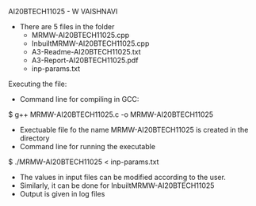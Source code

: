 AI20BTECH11025 - W VAISHNAVI

- There are 5 files in the folder
    - MRMW-AI20BTECH11025.cpp
    - InbuiltMRMW-AI20BTECH11025.cpp
    - A3-Readme-AI20BTECH11025.txt
    - A3-Report-AI20BTECH11025.pdf
    - inp-params.txt

Executing the file:

- Command line for compiling in GCC:

$ g++ MRMW-AI20BTECH11025.c -o MRMW-AI20BTECH11025

- Exectuable file fo the name MRMW-AI20BTECH11025 is created in the directory
- Command line for running the executable

$ ./MRMW-AI20BTECH11025 < inp-params.txt

- The values in input files can be modified according to the user.
- Similarly, it can be done for InbuiltMRMW-AI20BTECH11025
- Output is given in log files
